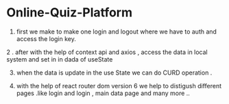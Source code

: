 # Online-Quiz-Platform

1. first we make to make one login and logout where we have to auth  and access the login key.


2 . after with the help of context api and axios , access the data in local system and set in in dada of useState


3. when the data is update in the use State we can do CURD operation .


4. with the help of react router dom version 6 we help to distigush different pages .like login and login , main data page and many more ..
